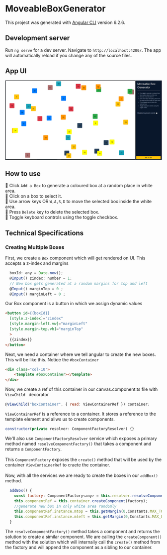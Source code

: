 # MoveableBoxGenerator

This project was generated with [Angular CLI](https://github.com/angular/angular-cli) version 6.2.6.

## Development server

Run `ng serve` for a dev server. Navigate to `http://localhost:4200/`. The app will automatically reload if you change any of the source files.

## App UI

![APP Interface](src/assets/BoxGeneratorUI.PNG?raw=true "App UI")

## How to use

:small_orange_diamond: Click `Add a Box` to generate a coloured box at a random place in white area.<br/>
:small_orange_diamond: Click on a box to select it.<br/>
:small_orange_diamond: Use arrow keys OR `W,A,S,D` to move the selected box inside the white area.<br/>
:small_orange_diamond: Press `Delete` key to delete the selected box.<br/>
:small_orange_diamond: Toggle keyboard controls using the toggle checkbox.<br/>

## Technical Specifications

### Creating Multiple Boxes

First, we create a `Box` component which will get rendered on UI. This accepts a z-index and margins
```javascript
  boxId: any = Date.now();
  @Input() zindex: number = 1;
  // New box gets generated at a random margins for top and left
  @Input() marginTop = 0 ;
  @Input() marginLeft = 0 ;
```
Our Box component is a button in which we assign dynamic values

```html
<button id={{boxId}} 
  [style.z-index]="zindex"
  [style.margin-left.vw]="marginLeft"
  [style.margin-top.vh]="marginTop"
  >
  {{zindex}}
</button>

```
Next, we need a container where we tell angular to create the new boxes. This will be like this. Notice the `#boxContainer`

```html
<div class="col-10">
    <template #boxContainer></template>
</div>
```

Now, we create a ref of this container in our canvas.component.ts file with `ViewChild ` decorator

```javascript
@ViewChild("boxContainer", { read: ViewContainerRef }) container;
```

`ViewContainerRef` is a reference to a container. It stores a reference to the template element and allws us to create components.<br />

```javascript
constructor(private resolver: ComponentFactoryResolver) {}
```

We'll also use `ComponentFactoryResolver` service which exposes a primary method named `resolveComponentFactory()` that takes a component and returns a `ComponentFactory`.<br />
<br />
This `ComponentFactory` exposes the `create()` method that will be used by the container `ViewContainerRef` to craete the container.
<br /><br />
Now, with all the services we are ready to create the boxes in our `addBox()` method.

```javascript
  addBox() {
    const factory: ComponentFactory<any> = this.resolver.resolveComponentFactory(BoxComponent);
    this.componentRef = this.container.createComponent(factory);
    //generate new box in only white area randomly
    this.componentRef.instance.mtop = this.getMargin(0,Constants.MAX_TOP_MARGIN);
    this.componentRef.instance.mleft = this.getMargin(0,Constants.MAX_LEFT_MARGIN);
  }

```
The `resolveComponentFactory()` method takes a component and returns the solution to create a similar component.
We are calling the `createComponent()` method with the solution which will internally call the `create()` method from the factory and will append the component as a sibling to our container.





